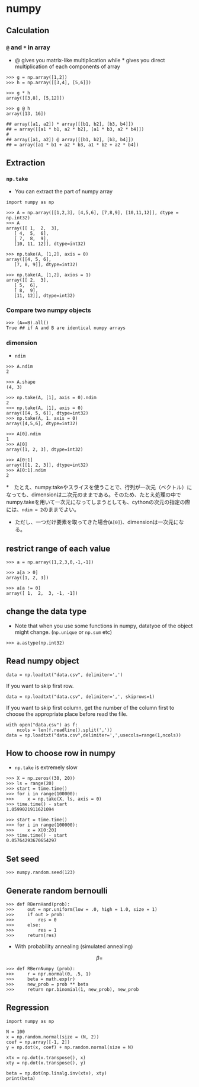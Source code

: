 # numpy

## Calculation
###  `@` and `*` in array
* @ gives you matrix-like multiplication while * gives you direct multiplication of each components of array

```
>>> g = np.array([1,2])
>>> h = np.array([[3,4], [5,6]])

>>> g * h
array([[3,8], [5,12]])

>>> g @ h
array([13, 16])

## array([a1, a2]) * array([[b1, b2], [b3, b4]])
## = array([[a1 * b1, a2 * b2], [a1 * b3, a2 * b4]])
#
## array([a1, a2]) @ array([[b1, b2], [b3, b4]])
## = array([a1 * b1 + a2 * b3, a1 * b2 + a2 * b4])

```

## Extraction
### `np.take`
* You can extract the part of numpy array
```
import numpy as np

>>> A = np.array([[1,2,3], [4,5,6], [7,8,9], [10,11,12]], dtype = np.int32)
>>> A
array([[ 1,  2,  3],
   [ 4,  5,  6],
   [ 7,  8,  9],
   [10, 11, 12]], dtype=int32)

>>> np.take(A, [1,2], axis = 0)
array([[4, 5, 6],
   [7, 8, 9]], dtype=int32)

>>> np.take(A, [1,2], axios = 1)
array([[ 2,  3],
   [ 5,  6],
   [ 8,  9],
   [11, 12]], dtype=int32)
```

### Compare two numpy objects
```
>>> (A==B).all()
True ## if A and B are identical numpy arrays
```

### dimension
* `ndim`
```
>>> A.ndim
2

>>> A.shape
(4, 3)

>>> np.take(A, [1], axis = 0).ndim
2
>>> np.take(A, [1], axis = 0)
array([[4, 5, 6]], dtype=int32)
>>> np.take(A, 1. axis = 0)
array([4,5,6], dtype=int32)

>>> A[0].ndim
1
>>> A[0]
array([1, 2, 3], dtype=int32)

>>> A[0:1]
array([[1, 2, 3]], dtype=int32)
>>> A[0:1].ndim
2
```
*　たとえ、numpy.takeやスライスを使うことで、行列が一次元（ベクトル）になっても、dimensionは二次元のままである。そのため、たとえ処理の中でnumpy.takeを用いて一次元になってしまうとしても、cythonの次元の指定の際には、`ndim = 2`のままでよい。
* ただし、一つだけ要素を取ってきた場合(`A[0]`)、dimensionは一次元になる。

## restrict range of each value
```
>>> a = np.array([1,2,3,0,-1,-1])

>>> a[a > 0]
array([1, 2, 3])

>>> a[a != 0]
array([ 1,  2,  3, -1, -1])
```

## change the data type
* Note that when you use some functions in numpy, datatyoe of the object might change. (`np.unique` or `np.sum` etc)
```
>>> a.astype(np.int32)
```

## Read numpy object
```
data = np.loadtxt("data.csv", delimiter=',')
```
If you want to skip first row.
```
data = np.loadtxt("data.csv", delimiter=',', skiprows=1)
```
If you want to skip first column, get the number of the column first to choose the appropriate place before read the file.
```
with open("data.csv") as f:
    ncols = len(f.readline().split(','))
data = np.loadtxt("data.csv",delimiter=',',usecols=range(1,ncols))
```

## How to choose row in numpy
* `np.take` is extremely slow
```
>>> X = np.zeros((30, 20))
>>> ls = range(20)
>>> start = time.time()
>>> for i in range(100000):
>>>     x = np.take(X, ls, axis = 0)
>>> time.time() - start
1.0599021911621094

>>> start = time.time()
>>> for i in range(100000):
>>>     x = X[0:20]
>>> time.time() - start
0.05764293670654297
```

## Set seed
```
>>> numpy.random.seed(123)
```

## Generate random bernoulli
```
>>> def RBernHand(prob):
>>> 	out = npr.uniform(low = .0, high = 1.0, size = 1)
>>>     if out > prob:
>>>         res = 0
>>>     else:
>>>         res = 1
>>>     return(res)
```
* With probability annealing (simulated annealing)


$$
\beta =
$$

```
>>> def RBernNumpy (prob):
>>>     r = npr.normal(0, .5, 1)
>>>     beta = math.exp(r)
>>>     new_prob = prob ** beta
>>>     return npr.binomial(1, new_prob), new_prob
```


## Regression

```
import numpy as np

N = 100
x = np.random.normal(size = (N, 2))
coef = np.array([-1, 2])
y = np.dot(x, coef) + np.random.normal(size = N)

xtx = np.dot(x.transpose(), x)
xty = np.dot(x.transpose(), y)

beta = np.dot(np.linalg.inv(xtx), xty)
print(beta)
```